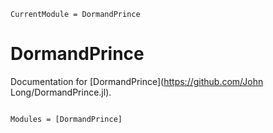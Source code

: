 ```@meta
CurrentModule = DormandPrince
```

# DormandPrince

Documentation for [DormandPrince](https://github.com/John Long/DormandPrince.jl).

```@index
```

```@autodocs
Modules = [DormandPrince]
```
